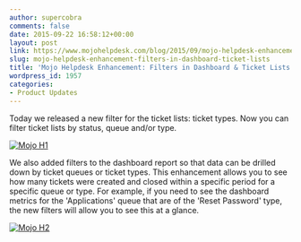 ```yaml
---
author: supercobra
comments: false
date: 2015-09-22 16:58:12+00:00
layout: post
link: https://www.mojohelpdesk.com/blog/2015/09/mojo-helpdesk-enhancement-filters-in-dashboard-ticket-lists/
slug: mojo-helpdesk-enhancement-filters-in-dashboard-ticket-lists
title: 'Mojo Helpdesk Enhancement: Filters in Dashboard & Ticket Lists'
wordpress_id: 1957
categories:
- Product Updates
---
```


Today we released a new filter for the ticket lists: ticket types. Now you can filter ticket lists by status, queue and/or type.

[![Mojo H1](http://www.mojohelpdesk.com/blog/wordpress/wp-content/uploads/2015/09/Mojo-H12.png)](http://www.mojohelpdesk.com/blog/wordpress/wp-content/uploads/2015/09/Mojo-H12.png)

We also added filters to the dashboard report so that data can be drilled down by ticket queues or ticket types. This enhancement allows you to see how many tickets were created and closed within a specific period for a specific queue or type. For example, if you need to see the dashboard metrics for the 'Applications' queue that are of the 'Reset Password' type, the new filters will allow you to see this at a glance.

[![Mojo H2](http://www.mojohelpdesk.com/blog/wordpress/wp-content/uploads/2015/09/Mojo-H2.png)](http://www.mojohelpdesk.com/blog/wordpress/wp-content/uploads/2015/09/Mojo-H2.png)
